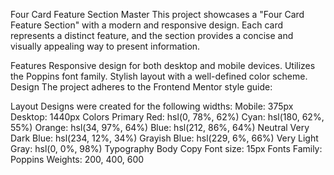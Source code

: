 Four Card Feature Section Master
This project showcases a "Four Card Feature Section" with a modern and responsive design. Each card represents a distinct feature, and the section provides a concise and visually appealing way to present information.

Features
Responsive design for both desktop and mobile devices.
Utilizes the Poppins font family.
Stylish layout with a well-defined color scheme.
Design
The project adheres to the Frontend Mentor style guide:

Layout
Designs were created for the following widths:
Mobile: 375px
Desktop: 1440px
Colors
Primary
Red: hsl(0, 78%, 62%)
Cyan: hsl(180, 62%, 55%)
Orange: hsl(34, 97%, 64%)
Blue: hsl(212, 86%, 64%)
Neutral
Very Dark Blue: hsl(234, 12%, 34%)
Grayish Blue: hsl(229, 6%, 66%)
Very Light Gray: hsl(0, 0%, 98%)
Typography
Body Copy
Font size: 15px
Fonts
Family: Poppins
Weights: 200, 400, 600
